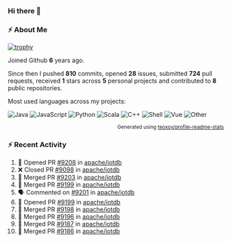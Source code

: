 ### Hi there 👋

### :zap: About Me

[![trophy](https://github-profile-trophy.vercel.app/?username=HTHou&theme=onedark)](https://github.com/ryo-ma/github-profile-trophy)
   
Joined Github **6** years ago.

Since then I pushed **810** commits, opened **28** issues, submitted **724** pull requests, received **1** stars across **5** personal projects and contributed to **8** public repositories.

Most used languages across my projects:

![Java](https://img.shields.io/static/v1?style=flat-square&label=%E2%A0%80&color=555&labelColor=%23b07219&message=Java%EF%B8%B194.4%25)
![JavaScript](https://img.shields.io/static/v1?style=flat-square&label=%E2%A0%80&color=555&labelColor=%23f1e05a&message=JavaScript%EF%B8%B11.4%25)
![Python](https://img.shields.io/static/v1?style=flat-square&label=%E2%A0%80&color=555&labelColor=%233572A5&message=Python%EF%B8%B10.7%25)
![Scala](https://img.shields.io/static/v1?style=flat-square&label=%E2%A0%80&color=555&labelColor=%23c22d40&message=Scala%EF%B8%B10.6%25)
![C++](https://img.shields.io/static/v1?style=flat-square&label=%E2%A0%80&color=555&labelColor=%23f34b7d&message=C%2B%2B%EF%B8%B10.6%25)
![Shell](https://img.shields.io/static/v1?style=flat-square&label=%E2%A0%80&color=555&labelColor=%2389e051&message=Shell%EF%B8%B10.4%25)
![Vue](https://img.shields.io/static/v1?style=flat-square&label=%E2%A0%80&color=555&labelColor=%2341b883&message=Vue%EF%B8%B10.3%25)
![Other](https://img.shields.io/static/v1?style=flat-square&label=%E2%A0%80&color=555&labelColor=%23ededed&message=Other%EF%B8%B11.2%25)

<p align="right"><sub>Generated using <a href="https://github.com/marketplace/actions/profile-readme-stats">teoxoy/profile-readme-stats</a></sub></p>


<!--![](https://github.com/HTHou/HTHou/blob/output/github-contribution-grid-snake.svg)-->

<!--![Haonan Hou's github stats](https://github-readme-stats.vercel.app/api?username=HTHou&count_private=true&show_icons=true&theme=onedark)-->

<!--![Haonan Hou's wakatime stats](https://github-readme-stats.vercel.app/api/wakatime?username=HTHou&layout=compact&theme=onedark)-->

<!--![Top Langs](https://github-readme-stats.vercel.app/api/top-langs/?username=HTHou&theme=onedark&layout=compact)-->

### :zap: Recent Activity
<!--START_SECTION:activity-->
1. 💪 Opened PR [#9208](https://github.com/apache/iotdb/pull/9208) in [apache/iotdb](https://github.com/apache/iotdb)
2. ❌ Closed PR [#9098](https://github.com/apache/iotdb/pull/9098) in [apache/iotdb](https://github.com/apache/iotdb)
3. 🎉 Merged PR [#9203](https://github.com/apache/iotdb/pull/9203) in [apache/iotdb](https://github.com/apache/iotdb)
4. 🎉 Merged PR [#9199](https://github.com/apache/iotdb/pull/9199) in [apache/iotdb](https://github.com/apache/iotdb)
5. 🗣 Commented on [#9201](https://github.com/apache/iotdb/issues/9201) in [apache/iotdb](https://github.com/apache/iotdb)
6. 💪 Opened PR [#9199](https://github.com/apache/iotdb/pull/9199) in [apache/iotdb](https://github.com/apache/iotdb)
7. 🎉 Merged PR [#9198](https://github.com/apache/iotdb/pull/9198) in [apache/iotdb](https://github.com/apache/iotdb)
8. 🎉 Merged PR [#9196](https://github.com/apache/iotdb/pull/9196) in [apache/iotdb](https://github.com/apache/iotdb)
9. 🎉 Merged PR [#9187](https://github.com/apache/iotdb/pull/9187) in [apache/iotdb](https://github.com/apache/iotdb)
10. 🎉 Merged PR [#9186](https://github.com/apache/iotdb/pull/9186) in [apache/iotdb](https://github.com/apache/iotdb)
<!--END_SECTION:activity-->

<!--
**HTHou/HTHou** is a ✨ _special_ ✨ repository because its `README.md` (this file) appears on your GitHub profile.

Here are some ideas to get you started:

- 🔭 I’m currently working on ...
- 🌱 I’m currently learning ...
- 👯 I’m looking to collaborate on ...
- 🤔 I’m looking for help with ...
- 💬 Ask me about ...
- 📫 How to reach me: ...
- 😄 Pronouns: ...
- ⚡ Fun fact: ...
-->
